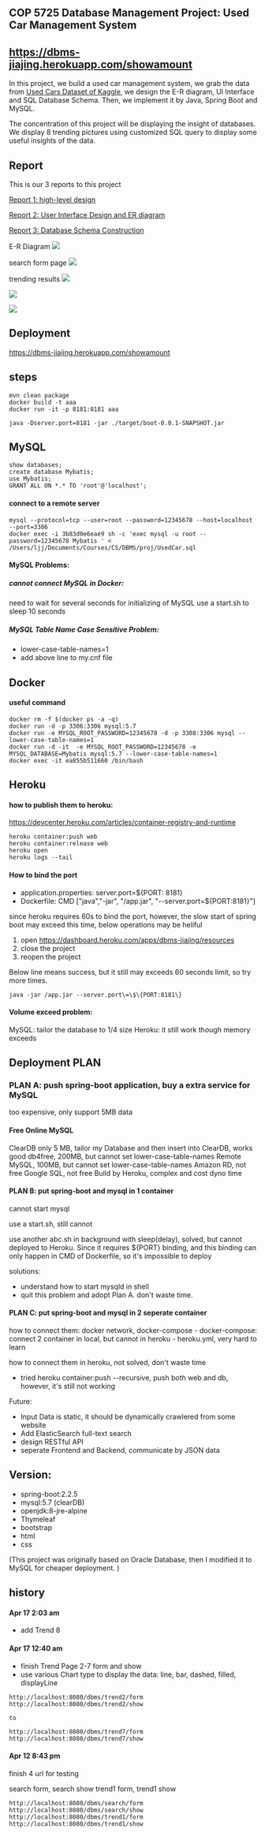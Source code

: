 ## COP 5725 Database Management Project: Used Car Management System

## https://dbms-jiajing.herokuapp.com/showamount

In this project, we build a used car management system, we grab the data from [Used Cars Dataset of Kaggle](https://www.kaggle.com/austinreese/craigslist-carstrucks-data), we design the E-R diagram, UI Interface and SQL Database Schema. Then, we implement it by Java, Spring Boot and MySQL.

The concentration of this project will be displaying the insight of databases. We display 8 trending pictures using customized SQL query to display some useful insights of the data.

## Report 
This is our 3 reports to this project

[Report 1: high-level design](deliverable/Design.pdf)

[Report 2: User Interface Design and ER diagram](deliverable/User%20Interface%20Design%20and%20ER%20diagram.pdf)

[Report 3: Database Schema Construction](deliverable/Database%20Schema%20Construction.pdf)

E-R Diagram
![](result-images/ER.png)

search form page
![](result-images/search-form.jpg)

trending results
![](result-images/trend1.png)

![](result-images/trend7.png)

![](result-images/trend8.png)


## Deployment 

https://dbms-jiajing.herokuapp.com/showamount

## steps
```
mvn clean package
docker build -t aaa
docker run -it -p 8181:8181 aaa

java -Dserver.port=8181 -jar ./target/boot-0.0.1-SNAPSHOT.jar
```


## MySQL
```
show databases;
create database Mybatis;
use Mybatis;
GRANT ALL ON *.* TO 'root'@'localhost';
```

#### connect to a remote server
```
mysql --protocol=tcp --user=root --password=12345678 --host=localhost --port=3306
docker exec -i 3b83d0e6eae9 sh -c 'exec mysql -u root --password=12345678 Mybatis ' < /Users/ljj/Documents/Courses/CS/DBMS/proj/UsedCar.sql
```



#### MySQL Problems:

##### cannot connect MySQL in Docker:
need to wait for several seconds for initializing of MySQL
use a start.sh to sleep 10 seconds


##### MySQL Table Name Case Sensitive Problem:
- lower-case-table-names=1
- add above line to my.cnf file


## Docker

#### useful command
```shell script
docker rm -f $(docker ps -a -q)
docker run -d -p 3306:3306 mysql:5.7
docker run -e MYSQL_ROOT_PASSWORD=12345678 -d -p 3308:3306 mysql --lower-case-table-names=1
docker run -d -it  -e MYSQL_ROOT_PASSWORD=12345678 -e MYSQL_DATABASE=Mybatis mysql:5.7 --lower-case-table-names=1
docker exec -it ea855b511660 /bin/bash
```

## Heroku

#### how to publish them to heroku: 

https://devcenter.heroku.com/articles/container-registry-and-runtime
```
heroku container:push web
heroku container:release web
heroku open
heroku logs --tail
```


#### How to bind the port 
- application.properties: server.port=${PORT: 8181}
- Dockerfile: CMD ["java","-jar", "/app.jar", "--server.port=${PORT:8181}"]

since heroku requires 60s to bind the port, however, the slow start of spring boot may exceed this time, below operations may be heliful
1. open https://dashboard.heroku.com/apps/dbms-jiajing/resources
2. close the project
3. reopen the project

Below line means success, but it still may exceeds 60 seconds limit, so try more times.
```
java -jar /app.jar --server.port\=\$\{PORT:8181\}
```

#### Volume exceed problem:
MySQL: tailor the database to 1/4 size
Heroku: it still work though memory exceeds


## Deployment PLAN

### PLAN A: push spring-boot application, buy a extra service for MySQL
too expensive, only support 5MB data

#### Free Online MySQL
ClearDB only 5 MB, tailor my Database and then insert into ClearDB, works good
db4free, 200MB, but cannot set lower-case-table-names
Remote MySQL, 100MB, but cannot set lower-case-table-names
Amazon RD, not free
Google SQL, not free
Build by Heroku, complex and cost dyno time



#### PLAN B: put spring-boot and mysql in 1 container
cannot start mysql

use a start.sh, still cannot

use another abc.sh in background with sleep(delay), solved, but cannot deployed to Heroku. Since it requires ${PORT} binding, and this binding can only happen in CMD of Dockerfile, so it's impossible to deploy

solutions:
- understand how to start mysqld in shell
- quit this problem and adopt Plan A. don't waste time.




#### PLAN C: put spring-boot and mysql in 2 seperate container

how to connect them: docker network, docker-compose
    - docker-compose: connect 2 container in local, but cannot in heroku
    - heroku.yml, very hard to learn

how to connect them in heroku, not solved, don't waste time
- tried heroku container:push --recursive, push both web and db, however, it's still not working



Future:

- Input Data is static, it should be dynamically crawlered from some website
- Add ElasticSearch full-text search
- design RESTful API
- seperate Frontend and Backend, communicate by JSON data


## Version:
- spring-boot:2.2.5
- mysql:5.7 (clearDB) 
- openjdk:8-jre-alpine
- Thymeleaf
- bootstrap
- html
- css


(This project was originally based on Oracle Database, then I modified it to MySQL for cheaper deployment.
)

## history


#### Apr 17 2:03 am

- add Trend 8

#### Apr 17 12:40 am

- finish Trend Page 2-7 form and show
- use various Chart type to display the data: line, bar, dashed, filled, displayLine

```$xslt
http://localhost:8080/dbms/trend2/form
http://localhost:8080/dbms/trend2/show

to

http://localhost:8080/dbms/trend7/form
http://localhost:8080/dbms/trend7/show
```
#### Apr 12 8:43 pm


finish 4 url for testing

search form, search show
trend1 form, trend1 show
```
http://localhost:8080/dbms/search/form
http://localhost:8080/dbms/search/show
http://localhost:8080/dbms/trend1/form
http://localhost:8080/dbms/trend1/show
```
